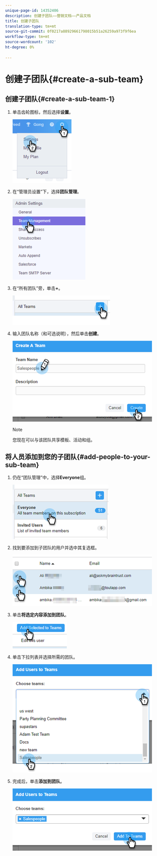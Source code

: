 ```yaml
---
unique-page-id: 14352406
description: 创建子团队——营销文档——产品文档
title: 创建子团队
translation-type: tm+mt
source-git-commit: 0f0217a88929661798015b51a26259a973f9f6ea
workflow-type: tm+mt
source-wordcount: '102'
ht-degree: 0%

---
```



# 创建子团队{#create-a-sub-team}

## 创建子团队{#create-a-sub-team-1}

1. 单击齿轮图标，然后选择&#x200B;**设置**。

   ![](assets/one-1.png)

1. 在“管理员设置”下，选择&#x200B;**团队管理**。

   ![](assets/two-1.png)

1. 在“所有团队”旁，单击&#x200B;**+**。

   ![](assets/three-1.png)

1. 输入团队名称（和可选说明），然后单击&#x200B;**创建**。

   ![](assets/four-1.png)

   >[!NOTE]
   >
   >您现在可以与该团队共享模板、活动和组。

## 将人员添加到您的子团队{#add-people-to-your-sub-team}

1. 仍在“团队管理”中，选择&#x200B;**Everyone**&#x200B;组。

   ![](assets/five-1.png)

1. 找到要添加到子团队的用户并选中其复选框。

   ![](assets/six.png)

1. 单击&#x200B;**将选定内容添加到团队**。

   ![](assets/seven.png)

1. 单击下拉列表并选择所需的团队。

   ![](assets/eight.png)

1. 完成后，单击&#x200B;**添加到团队**。

   ![](assets/nine.png)
